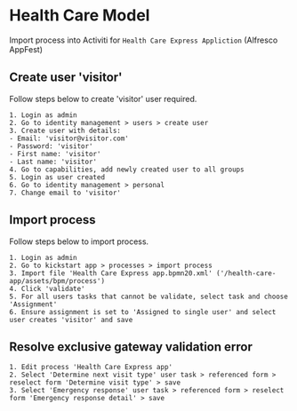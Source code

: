 # Health Care Model

Import process into Activiti for `Health Care Express Appliction` (Alfresco AppFest)

## Create user 'visitor'

Follow steps below to create 'visitor' user required.

    1. Login as admin
    2. Go to identity management > users > create user 
    3. Create user with details: 
    - Email: 'visitor@visitor.com'
    - Password: 'visitor'
    - First name: 'visitor'
    - Last name: 'visitor'
    4. Go to capabilities, add newly created user to all groups
    5. Login as user created
    6. Go to identity management > personal 
    7. Change email to 'visitor' 

## Import process

Follow steps below to import process.

    1. Login as admin
    2. Go to kickstart app > processes > import process
    3. Import file 'Health Care Express app.bpmn20.xml' ('/health-care-app/assets/bpm/process')
    4. Click 'validate' 
    5. For all users tasks that cannot be validate, select task and choose 'Assignment'
    6. Ensure assignment is set to 'Assigned to single user' and select user creates 'visitor' and save

## Resolve exclusive gateway validation error

    1. Edit process 'Health Care Express app'
    2. Select 'Determine next visit type' user task > referenced form > reselect form 'Determine visit type' > save
    3. Select 'Emergency response' user task > referenced form > reselect form 'Emergency response detail' > save

